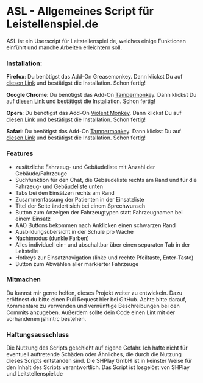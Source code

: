 # ASL - Allgemeines Script für Leistellenspiel.de

ASL ist ein Userscript für Leitstellenspiel.de, welches einige Funktionen einführt und manche Arbeiten erleichtern soll.


### Installation:

**Firefox**: Du benötigst das Add-On Greasemonkey. Dann klickst Du auf [diesen Link] und bestätigst die Installation. Schon fertig!

**Google Chrome**: Du benötigst das Add-On [Tampermonkey]. Dann klickst Du auf [diesen Link] und bestätigst die Installation. Schon fertig!

**Opera**: Du benötigst das Add-On [Violent Monkey]. Dann klickst Du auf [diesen Link] und bestätigst die Installation. Schon fertig!

**Safari**: Du benötigst das Add-On [Tampermonkey]. Dann klickst Du auf [diesen Link] und bestätigst die Installation. Schon fertig!

### Features
- zusätzliche Fahrzeug- und Gebäudeliste mit Anzahl der Gebäude/Fahrzeuge
- Suchfunktion für den Chat, die Gebäudeliste rechts am Rand und für die Fahrzeug- und Gebäudeliste unten
- Tabs bei den Einsätzen rechts am Rand
- Zusammenfassung der Patienten in der Einsatzliste
- Titel der Seite ändert sich bei einem Sprechwunsch
- Button zum Anzeigen der Fahrzeugtypen statt Fahrzeugnamen bei einem Einsatz
- AAO Buttons bekommen nach Anklicken einen schwarzen Rand
- Ausbildungsübersicht in der Schule pro Wache
- Nachtmodus (dunkle Farben)
- Alles individuell ein- und abschaltbar über einen separaten Tab in der Leitstelle
- Hotkeys zur Einsatznavigation (linke und rechte Pfeiltaste, Enter-Taste)
- Button zum Abwählen aller markierter Fahrzeuge

### Mitmachen
Du kannst mir gerne helfen, dieses Projekt weiter zu entwickeln. Dazu eröffnest du bitte einen Pull Request hier bei GitHub.
Achte bitte darauf, Kommentare zu verwenden und vernünftige Beschreibungen bei den Commits anzugeben. Außerdem sollte dein
Code einen Lint mit der vorhandenen jshintrc bestehen.

### Haftungsausschluss
Die Nutzung des Scripts geschieht auf eigene Gefahr. Ich hafte nicht für eventuell auftretende Schäden oder Ähnliches, die durch die Nutzung dieses Scripts entstanden sind.
Die SHPlay GmbH ist in keinster Weise für den Inhalt des Scripts verantwortlich. Das Script ist losgelöst von SHPlay und Leitstellenspiel.de

[diesen Link]:https://github.com/Suchty112/ASL/raw/master/script.user.js
[Greasemonkey]:https://addons.mozilla.org/de/firefox/addon/greasemonkey/
[Tampermonkey]:https://tampermonkey.net/
[Violent Monkey]:https://addons.opera.com/de/extensions/details/violent-monkey/
